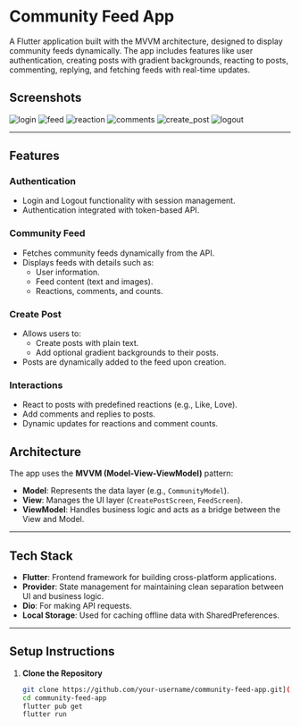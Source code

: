 # **Community Feed App**

A Flutter application built with the MVVM architecture, designed to display community feeds dynamically. The app includes features like user authentication, creating posts with gradient backgrounds, reacting to posts, commenting, replying, and fetching feeds with real-time updates.

## **Screenshots**

![login](https://github.com/user-attachments/assets/b84b40f5-ca6c-4bd5-b1c6-7fc2d9854bed)
![feed](https://github.com/user-attachments/assets/a126c32b-30f1-4e01-9c65-a2b0eae18f1f)
![reaction](https://github.com/user-attachments/assets/6aec5b5e-bbb5-4031-bc4c-ee312a71d183)
![comments](https://github.com/user-attachments/assets/0a5df1c9-bbeb-4ab4-ba2e-43f3dd8fcc90)
![create_post](https://github.com/user-attachments/assets/9b7eda74-6123-490f-bff3-29ab52c5f10c)
![logout](https://github.com/user-attachments/assets/f2c974d0-bd7c-42dc-b9d0-64f040d3078d)

---

## **Features**

### **Authentication**
- Login and Logout functionality with session management.
- Authentication integrated with token-based API.

### **Community Feed**
- Fetches community feeds dynamically from the API.
- Displays feeds with details such as:
  - User information.
  - Feed content (text and images).
  - Reactions, comments, and counts.

### **Create Post**
- Allows users to:
  - Create posts with plain text.
  - Add optional gradient backgrounds to their posts.
- Posts are dynamically added to the feed upon creation.

### **Interactions**
- React to posts with predefined reactions (e.g., Like, Love).
- Add comments and replies to posts.
- Dynamic updates for reactions and comment counts.



## **Architecture**

The app uses the **MVVM (Model-View-ViewModel)** pattern:
- **Model**: Represents the data layer (e.g., `CommunityModel`).
- **View**: Manages the UI layer (`CreatePostScreen`, `FeedScreen`).
- **ViewModel**: Handles business logic and acts as a bridge between the View and Model.

---

## **Tech Stack**
- **Flutter**: Frontend framework for building cross-platform applications.
- **Provider**: State management for maintaining clean separation between UI and business logic.
- **Dio**: For making API requests.
- **Local Storage**: Used for caching offline data with SharedPreferences.

---

## **Setup Instructions**

1. **Clone the Repository**
   ```bash
   git clone https://github.com/your-username/community-feed-app.git](https://github.com/masihur96/community_feed.git
   cd community-feed-app
   flutter pub get
   flutter run
